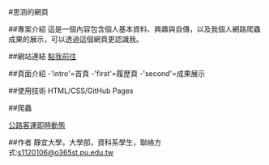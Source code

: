 #思涵的網頁

##專案介紹
這是一個內容包含個人基本資料、興趣與自傳，以及我個人網路爬蟲成果的展示，可以透過這個網頁更認識我。

##網站連結
[點我前往](https://elva17.github.io/huang.github.io/)

##頁面介紹
-'intro'=首頁
-'first'=履歷頁
-'second'=成果展示

##使用技術
HTML/CSS/GitHub Pages

##爬蟲

[公路客運即時動態](https://www.taiwanbus.tw/ebuspage/Default.aspx?lan=C)

##作者
靜宜大學，大學部，資科系學生，聯絡方式:s1120106@o365st.pu.edu.tw
